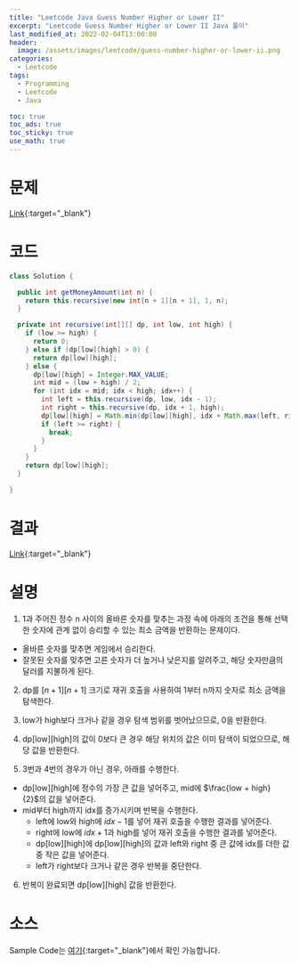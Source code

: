```yaml
---
title: "Leetcode Java Guess Number Higher or Lower II"
excerpt: "Leetcode Guess Number Higher or Lower II Java 풀이"
last_modified_at: 2022-02-04T13:00:00
header:
  image: /assets/images/leetcode/guess-number-higher-or-lower-ii.png
categories:
  - Leetcode
tags:
  - Programming
  - Leetcode
  - Java

toc: true
toc_ads: true
toc_sticky: true
use_math: true
---
```

# 문제
[Link](https://leetcode.com/problems/guess-number-higher-or-lower-ii/){:target="_blank"}

# 코드
```java
class Solution {

  public int getMoneyAmount(int n) {
    return this.recursive(new int[n + 1][n + 1], 1, n);
  }

  private int recursive(int[][] dp, int low, int high) {
    if (low >= high) {
      return 0;
    } else if (dp[low][high] > 0) {
      return dp[low][high];
    } else {
      dp[low][high] = Integer.MAX_VALUE;
      int mid = (low + high) / 2;
      for (int idx = mid; idx < high; idx++) {
        int left = this.recursive(dp, low, idx - 1);
        int right = this.recursive(dp, idx + 1, high);
        dp[low][high] = Math.min(dp[low][high], idx + Math.max(left, right));
        if (left >= right) {
          break;
        }
      }
    }
    return dp[low][high];
  }

}
```

# 결과
[Link](https://leetcode.com/submissions/detail/634128039/){:target="_blank"}

# 설명
1. 1과 주어진 정수 n 사이의 올바른 숫자를 맞추는 과정 속에 아래의 조건을 통해 선택한 숫자에 관계 없이 승리할 수 있는 최소 금액을 반환하는 문제이다.
- 올바른 숫자를 맞추면 게임에서 승리한다.
- 잘못된 숫자를 맞추면 고른 숫자가 더 높거나 낮은지를 알려주고, 해당 숫자만큼의 달러를 지불하게 된다.

2. dp를 [$n + 1$][$n + 1$] 크기로 재귀 호출을 사용하여 1부터 n까지 숫자로 최소 금액을 탐색한다.

3. low가 high보다 크거나 같을 경우 탐색 범위를 벗어났으므로, 0을 반환한다.

4. dp[low][high]의 값이 0보다 큰 경우 해당 위치의 값은 이미 탐색이 되었으므로, 해당 값을 반환한다.

5. 3번과 4번의 경우가 아닌 경우, 아래를 수행한다.
- dp[low][high]에 정수의 가장 큰 값을 넣어주고, mid에 $\frac{low + high}{2}$의 값을 넣어준다.
- mid부터 high까지 idx를 증가시키며 반복을 수행한다.
  - left에 low와 high에 $idx - 1$를 넣어 재귀 호출을 수행한 결과를 넣어준다.
  - right에 low에 $idx + 1$과 high를 넣어 재귀 호출을 수행한 결과를 넣어준다.
  - dp[low][high]에 dp[low][high]의 값과 left와 right 중 큰 값에 idx를 더한 값 중 작은 값을 넣어준다.
  - left가 right보다 크거나 같은 경우 반복을 중단한다.

6. 반복이 완료되면 dp[low][high] 값을 반환한다.

# 소스
Sample Code는 [여기](https://github.com/GracefulSoul/leetcode/blob/master/src/main/java/gracefulsoul/problems/GuessNumberHigherOrLowerII.java){:target="_blank"}에서 확인 가능합니다.